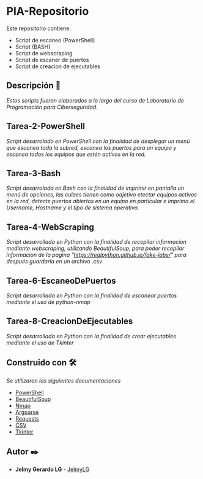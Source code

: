 # PIA-Repositorio
Este repositorio contiene:
  - Script de escaneo (PowerShell)
  - Script (BASH)
  - Script de webscraping
  - Script de escaner de puertos
  - Script de creacion de ejecutables
  
## Descripción 🚀
_Estos scripts fueron elaborados a lo largo del curso de Laboratorio de Programación para Ciberseguridad._

## Tarea-2-PowerShell
_Script desarrolado en PowerShell con la finalidad de desplegar un menú que escanea toda la subred, escanea los puertos para un equipo y escanea todos los equipos que estén activos en la red._

## Tarea-3-Bash
_Script desarrolada en Bash con la finalidad de imprimir en pantalla un menú de opciones, las culaes tienen como odjetivo etectar equipos activos en la red, detecte puertos abiertos en un equipo en particular e imprima el Username, Hostname y el tipo de sistema operativo._

## Tarea-4-WebScraping
_Script desarrollada en Python con la finalidad de recopilar informacion mediante webscraping, utilizando BeautifulSoup, para poder recopilar informacion de la pagina "https://realpython.github.io/fake-jobs/" para después guardarla en un archivo .csv_

## Tarea-6-EscaneoDePuertos
_Script desarrollada en Python con la finalidad de escanear puertos mediante el uso de python-nmap_

## Tarea-8-CreacionDeEjecutables
_Script desarrollada en Python con la finalidad de crear ejecutables mediante el uso de Tkinter_

## Construido con 🛠️
_Se utilizaron las siguientes documentaciones_
* [PowerShell](https://github.com/yvinzo/PShell)
* [BeautifulSoup](https://beautiful-soup-4.readthedocs.io/en/latest/)
* [Nmap](https://nmap.org/book/port-scanning-options.html)
* [Argparse](https://docs.python.org/3/library/argparse.html)
* [Requests](https://realpython.com/python-requests/)
* [CSV](https://docs.python.org/3/library/csv.html)
* [Tkinter](https://docs.python.org/es/3/library/tkinter.html)

## Autor ✒️
* **Jelmy Gerardo LG** - [JelmyLG](https://github.com/JelmyLG)
